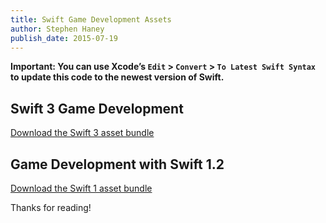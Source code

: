 ```yaml
---
title: Swift Game Development Assets
author: Stephen Haney
publish_date: 2015-07-19
---
```


**Important: You can use Xcode’s `Edit` > `Convert` > `To Latest Swift Syntax` to update this code to the newest version of Swift.**

## Swift 3 Game Development

<a href="https://github.com/StephenHaney/game-development-with-swift-assets/blob/main/assets/swift-3/assets.zip?raw=true">Download the Swift 3 asset bundle</a>

## Game Development with Swift 1.2

<a href="https://github.com/StephenHaney/game-development-with-swift-assets/blob/main/assets/swift-1/assets.zip?raw=true">Download the Swift 1 asset bundle</a>

Thanks for reading!
